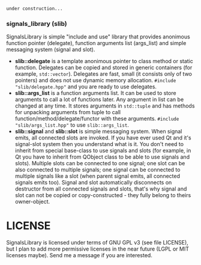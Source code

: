 `under construction...`

### signals_library (slib)
SignalsLibrary is simple "include and use" library that provides anonimous function pointer (delegate),
function arguments list (args_list) and simple messaging system (signal and slot).

- **slib::delegate** is a template anonimous pointer to class method or static function. Delegates can be copied
and stored in generic containers (for example, `std::vector`). Delegates are fast, small (it consists only
of two pointers) and does not use dynamic memory allocation. `#include "slib/delegate.hpp"` and you are ready to use delegates.
- **slib::args_list** is a function arguments list. It can be used to store arguments to call a lot of functions later.
Any argument in list can be changed at any time. It stores arguments in `std::tuple` and has methods for unpacking
arguments from tuple to call function/method/delegate/functor with these arguments. `#include "slib/args_list.hpp"` to
use `slib::args_list`.
- **slib::signal** and **slib::slot** is simple messaging system. When signal emits, all connected slots are invoked.
If you have ever used Qt and it's signal-slot system then you understand what is it. You don't need to inherit from
special base-class to use signals and slots (for example, in Qt you have to inherit from QObject class to be able
to use signals and slots). Multiple slots can be connected to one signal; one slot can be also connected to multiple signals;
one signal can be connected to multiple signals like a slot (when parent signal emits, all connected signals emits too).
Signal and slot automatically disconnects on destructor from all connected signals and slots, that's why signal and slot
can not be copied or copy-constructed - they fully belong to theirs owner-object.

# LICENSE
SignalsLibrary is licensed under terms of GNU GPL v3 (see file LICENSE), but I plan to add more permissive licenses
in the near future (LGPL or MIT licenses maybe). Send me a message if you are interested.
